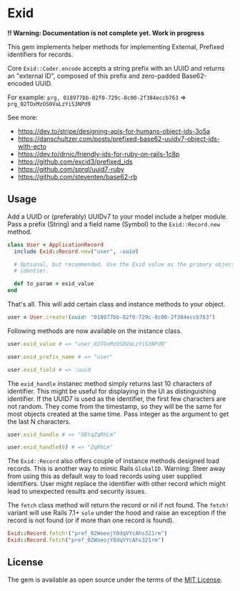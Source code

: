 # Exid

**!! Warning: Documentation is not complete yet. Work in progress**

This gem implements helper methods for implementing External, Prefixed
identifiers for records.

Core `Exid::Coder.encode` accepts a string prefix with an UUID and
returns an "external ID", composed of this prefix and zero-padded
Base62-encoded UUID.

For example: `prg, 018977bb-02f0-729c-8c00-2f384eccb763` => `prg_02TOxMzOS0VaLzYiS3NPd9`

See more:
  - https://dev.to/stripe/designing-apis-for-humans-object-ids-3o5a
  - https://danschultzer.com/posts/prefixed-base62-uuidv7-object-ids-with-ecto
  - https://dev.to/drnic/friendly-ids-for-ruby-on-rails-1c8p
  - https://github.com/excid3/prefixed_ids
  - https://github.com/sprql/uuid7-ruby
  - https://github.com/steventen/base62-rb

## Usage

Add a UUID or (preferably) UUIDv7 to your model include a helper module. Pass a
prefix (String) and a field name (Symbol) to the `Exid::Record.new` method.

```ruby
class User < ApplicationRecord
  include Exid::Record.new("user", :uuid)

  # Optional, but recommended. Use the Exid value as the primary object
  # identier.

  def to_param = exid_value
end
```

That's all. This will add certain class and instance methods to your object.

```ruby
user = User.create!(uuid: "018977bb-02f0-729c-8c00-2f384eccb763")
```

Following methods are now available on the instance class.

```ruby
user.exid_value # => "user_02TOxMzOS0VaLzYiS3NPd9"

user.exid_prefix_name # => "user"

user.exid_field # => :uuid
```

The `exid_handle` instanec method simply returns last 10 characters of
identifier. This might be useful for displaying in the UI as distinguishing
identifier.  If the UUID7 is used as the identifier, the first few characters
are not random. They come from the timestamp, so they will be the same for most
objects created at the same time. Pass integer as the argument to get the last
N characters.

```ruby
user.exid_handle # => "OBtqZqRhLm"

user.exid_handle(6) # => "ZqRhLm"
```

The `Exid::Record` also offers couple of instance methods designed load
records. This is another way to mimic Rails `GlobalID`. Warning: Steer
away from using this as default way to load records using user supplied
identifiers. User might replace the identifier with other record which might
lead to unexpected results and security issues.

The `fetch` class method will return the record or nil if not found. The
`fetch!` variant will use Rails 7.1+ `sole` under the hood and raise an
exception if the record is not found (or if more than one record is found).

```ruby
Exid::Record.fetch!("pref_02WoeojY8dqVYcAhs321rm")
Exid::Record.fetch("pref_02WoeojY8dqVYcAhs321rm")
```

## License

The gem is available as open source under the terms of the [MIT License](https://opensource.org/licenses/MIT).

